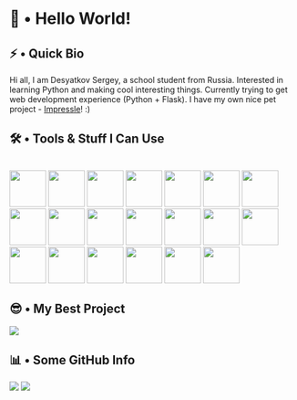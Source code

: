 # 👋 • Hello World!

## ⚡ • Quick Bio

Hi all, I am Desyatkov Sergey, a school student from Russia. Interested in learning Python and making cool interesting things. Currently trying to get web development experience (Python + Flask). I have my own nice pet project - [Impressle](https://github.com/desyatkoff/impressle)! :)


## 🛠️ • Tools & Stuff I Can Use
\
<img src="https://cdn.jsdelivr.net/gh/devicons/devicon@latest/icons/google/google-original.svg" height=64 />
<img src="https://cdn.jsdelivr.net/gh/devicons/devicon@latest/icons/firefox/firefox-original.svg" height=64 />
<img src="https://cdn.jsdelivr.net/gh/devicons/devicon@latest/icons/vscode/vscode-original.svg" height=64 />
<img src="https://cdn.jsdelivr.net/gh/devicons/devicon@latest/icons/python/python-original.svg" height=64 />
<img src="https://cdn.jsdelivr.net/gh/devicons/devicon@latest/icons/pypi/pypi-original.svg" height=64 />
<img src="https://cdn.jsdelivr.net/gh/devicons/devicon@latest/icons/github/github-original.svg" height=64 />
<img src="https://cdn.jsdelivr.net/gh/devicons/devicon@latest/icons/git/git-original.svg" height=64 />
<img src="https://cdn.jsdelivr.net/gh/devicons/devicon@latest/icons/markdown/markdown-original.svg" height=64 />
<img src="https://cdn.jsdelivr.net/gh/devicons/devicon@latest/icons/html5/html5-original.svg" height=64 />
<img src="https://cdn.jsdelivr.net/gh/devicons/devicon@latest/icons/css3/css3-original.svg" height=64 />
<img src="https://cdn.jsdelivr.net/gh/devicons/devicon@latest/icons/javascript/javascript-original.svg" height=64 />
<img src="https://cdn.jsdelivr.net/gh/devicons/devicon@latest/icons/flask/flask-original.svg" height=64 />
<img src="https://cdn.jsdelivr.net/gh/devicons/devicon@latest/icons/sqlalchemy/sqlalchemy-original.svg" height=64 />
<img src="https://cdn.jsdelivr.net/gh/devicons/devicon@latest/icons/sqlite/sqlite-original.svg" height=64 />
<img src="https://cdn.jsdelivr.net/gh/devicons/devicon@latest/icons/bash/bash-original.svg" height=64 />
<img src="https://cdn.jsdelivr.net/gh/devicons/devicon@latest/icons/linux/linux-original.svg" height=64 />
<img src="https://cdn.jsdelivr.net/gh/devicons/devicon@latest/icons/archlinux/archlinux-original.svg" height=64 />
<img src="https://cdn.jsdelivr.net/gh/devicons/devicon@latest/icons/ubuntu/ubuntu-original.svg" height=64 />
<img src="https://cdn.jsdelivr.net/gh/devicons/devicon@latest/icons/ssh/ssh-original.svg" height=64 />
<img src="https://cdn.jsdelivr.net/gh/devicons/devicon@latest/icons/nginx/nginx-original.svg" height=64 />


## 😎 • My Best Project

![](https://github-readme-stats.vercel.app/api/pin/?username=desyatkoff&repo=impressle&show_owner=true&icon_color=ffffff&theme=dark)


## 📊 • Some GitHub Info

![](https://github-readme-stats.vercel.app/api?username=desyatkoff&custom_title=Account%20Stats&show=prs_merged,prs_merged_percentage&show_icons=true&icon_color=ffffff&theme=dark)
![](https://github-readme-stats.vercel.app/api/top-langs/?username=desyatkoff&custom_title=Used%20Languages%20Stats&layout=donut&theme=dark)
